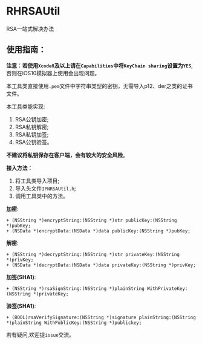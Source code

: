 # RHRSAUtil
RSA一站式解决办法

## 使用指南：
**注意：若使用`Xcode8`及以上请在`Capabilities`中将`KeyChain sharing`设置为`YES`**,否则在iOS10模拟器上使用会出现问题。

本工具类直接使用`.pem`文件中字符串类型的密钥，无需导入p12、der之类的证书文件。

本工具类能实现:

1. RSA公钥加密;
2. RSA私钥解密;
3. RSA私钥加签;
4. RSA公钥验签。

**不建议将私钥保存在客户端，会有较大的安全风险**。

**接入方法**：

1. 将工具类导入项目;
2. 导入头文件`IPNRSAUtil.h`;
3. 调用工具类中的方法。

**加密**:

```objc
+ (NSString *)encryptString:(NSString *)str publicKey:(NSString *)pubKey;
+ (NSData *)encryptData:(NSData *)data publicKey:(NSString *)pubKey;
```

**解密**:

```objc
+ (NSString *)decryptString:(NSString *)str privateKey:(NSString *)privKey;
+ (NSData *)decryptData:(NSData *)data privateKey:(NSString *)privKey;
```

**加签(SHA1)**:

```objc
+ (NSString *)rsaSignString:(NSString *)plainString WithPrivateKey:(NSString *)privateKey;
```

**验签(SHA1)**:

```objc
+ (BOOL)rsaVerifySignature:(NSString *)signature plainString:(NSString *)plainString WithPublicKey:(NSString *)publickey;
```


若有疑问,欢迎提`issue`交流。


